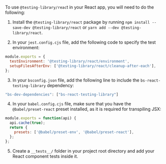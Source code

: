 To use `@testing-library/reac`t in your React app, you will need to do the following:

1. Install the `@testing-library/react` package by running `npm install --save-dev @testing-library/react` or `yarn add --dev @testing-library/react`.

2. In your `jest.config.cjs` file, add the following code to specify the test environment:

```js
module.exports = {
  testEnvironment: '@testing-library/react/environment',
  setupFilesAfterEnv: ['@testing-library/react/cleanup-after-each'],
};

```
3. In your `bsconfig.json` file, add the following line to include the `bs-react-testing-library` dependency:
```js
"bs-dev-dependencies": ["bs-react-testing-library"]
```
4. In your `babel.config.cjs` file, make sure that you have the `@babel/preset-react` preset installed, as it is required for transpiling JSX:
```js
module.exports = function(api) {
  api.cache(true);
  return {
    presets: ['@babel/preset-env', '@babel/preset-react'],
  };
};

```
5. Create a `__tests__/` folder in your project root directory and add your React component tests inside it.